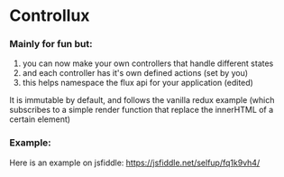 # Controllux

### Mainly for fun but:

1. you can now make your own controllers that handle different states
1. and each controller has it's own defined actions (set by you)
1. this helps namespace the flux api for your application (edited)

It is immutable by default, and follows the vanilla redux example (which subscribes to a simple render function that replace the innerHTML of a certain element)

### Example:

Here is an example on jsfiddle: https://jsfiddle.net/selfup/fq1k9vh4/
